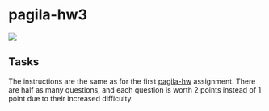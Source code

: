 # pagila-hw3
[![](https://github.com/Asanchez2112/pagila-hw3/workflows/tests/badge.svg)](https://github.com/Asanchez2112/pagila-hw3/actions?query=workflow%3Atests)

## Tasks

The instructions are the same as for the first [pagila-hw](https://github.com/mikeizbicki/pagila-hw) assignment.
There are half as many questions, and each question is worth 2 points instead of 1 point due to their increased difficulty.
